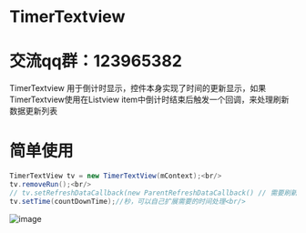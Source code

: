 # TimerTextview

# 交流qq群：123965382
TimerTextview 用于倒计时显示，控件本身实现了时间的更新显示，如果TimerTextview使用在Listview item中倒计时结束后触发一个回调，来处理刷新数据更新列表 

# 简单使用
  ```java  
  TimerTextView tv = new TimerTextView(mContext);<br/>
  tv.removeRun();<br/>
  // tv.setRefreshDataCallback(new ParentRefreshDataCallback() // 需要刷新时设置
  tv.setTime(countDownTime);//秒，可以自己扩展需要的时间处理<br/>    
  ```
  ![image](https://github.com/yangxu1210/TimerTextview/TimerView/screenshot/effect.gif)
